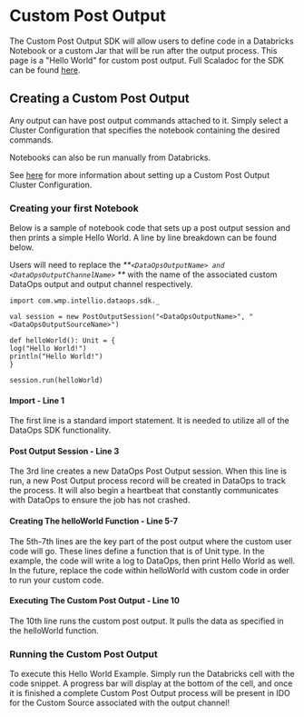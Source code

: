 # Custom Post Output

The Custom Post Output SDK will allow users to define code in a Databricks Notebook or a custom Jar that will be run after the output process. This page is a "Hello World" for custom post output. Full Scaladoc for the SDK can be found [here](https://docs.intellio.wmp.com/com/wmp/intellio/dataops/sdk/PostOutputSession.html).&#x20;

## Creating a Custom Post Output&#x20;

Any output can have post output commands attached to it. Simply select a Cluster Configuration that specifies the notebook containing the desired commands.&#x20;

Notebooks can also be run manually from Databricks.

See [here](../system-configuration/cluster-and-process-configuration-overview/cluster-configuration/cluster-configuration-for-custom-processing-steps.md) for more information about setting up a Custom Post Output Cluster Configuration.



### Creating your first Notebook

Below is a sample of notebook code that sets up a post output session and then prints a simple Hello World.  A line by line breakdown can be found below.&#x20;

&#x20;Users will need to replace the _**`<DataOpsOutputName> and <DataOpsOutputChannelName>` **_ with the name of the associated custom DataOps output and output channel respectively.

```
import com.wmp.intellio.dataops.sdk._

val session = new PostOutputSession("<DataOpsOutputName>", "<DataOpsOutputSourceName>") 

def helloWorld(): Unit = {
log("Hello World!")
println("Hello World!")
}

session.run(helloWorld)
```

#### Import - Line 1

The first line is a standard import statement. It is needed to utilize all of the DataOps SDK functionality.

#### Post Output Session - Line 3&#x20;

The 3rd line creates a new DataOps Post Output session. When this line is run, a new Post Output process record will be created in DataOps to track the process. It will also begin a heartbeat that constantly communicates with DataOps to ensure the job has not crashed.

#### Creating The helloWorld Function - Line 5-7

The 5th-7th lines are the key part of the post output where the custom user code will go. These lines define a function that is of Unit type. In the example, the code will write a log to DataOps, then print Hello World as well. In the future, replace the code within helloWorld with custom code in order to run your custom code.

#### Executing The Custom Post Output - Line 10

The 10th line runs the custom post output. It pulls the data as specified in the helloWorld function.

### Running the Custom Post Output

To execute this Hello World Example. Simply run the Databricks cell with the code snippet. A progress bar will display at the bottom of the cell, and once it is finished a complete Custom Post Output process will be present in IDO for the Custom Source associated with the output channel!

